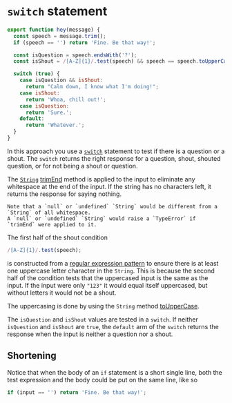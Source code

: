 # `switch` statement

```javascript
export function hey(message) {
  const speech = message.trim();
  if (speech == '') return 'Fine. Be that way!';

  const isQuestion = speech.endsWith('?');
  const isShout = /[A-Z]{1}/.test(speech) && speech == speech.toUpperCase();

  switch (true) {
    case isQuestion && isShout:
      return "Calm down, I know what I'm doing!";
    case isShout:
      return 'Whoa, chill out!';
    case isQuestion:
      return 'Sure.';
    default:
      return 'Whatever.';
  }
}
```

In this approach you use a [`switch`][switch] statement to test if there is a question or a shout.
The `switch` returns the right response for a question, shout, shouted question, or for not being a shout or question.

The [`String`][string] [trimEnd][trimend] method is applied to the input to eliminate any whitespace at the end of the input.
If the string has no characters left, it returns the response for saying nothing.

```exercism/caution
Note that a `null` or `undefined` `String` would be different from a `String` of all whitespace.
A `null` or `undefined` `String` would raise a `TypeError` if `trimEnd` were applied to it.
```

The first half of the shout condition

```javascript
/[A-Z]{1}/.test(speech);
```

is constructed from a [regular expression pattern][regex] to ensure there is at least one uppercase letter character in the `String`.
This is because the second half of the condition tests that the uppercased input is the same as the input.
If the input were only `"123"` it would equal itself uppercased, but without letters it would not be a shout.

The uppercasing is done by using the `String` method [toUpperCase][touppercase].

The `isQuestion` and `isShout` values are tested in a `switch`.
If neither `isQuestion` and `isShout` are `true`, the `default` arm of the `switch` returns the response when the input is neither a question nor a shout.

## Shortening

Notice that when the body of an `if` statement is a short single line, both the test expression and the body could be put on the same line, like so

```javascript
if (input == '') return 'Fine. Be that way!';
```

[switch]: https://developer.mozilla.org/en-US/docs/Web/JavaScript/Reference/Statements/switch
[string]: https://developer.mozilla.org/en-US/docs/Web/JavaScript/Reference/Global_Objects/String
[trimend]: https://developer.mozilla.org/en-US/docs/Web/JavaScript/Reference/Global_Objects/String/trimEnd
[regex]: https://developer.mozilla.org/en-US/docs/Web/JavaScript/Guide/Regular_Expressions
[touppercase]: https://developer.mozilla.org/en-US/docs/Web/JavaScript/Reference/Global_Objects/String/toUpperCase
[ternary]: https://developer.mozilla.org/en-US/docs/Web/JavaScript/Reference/Operators/Conditional_Operator
